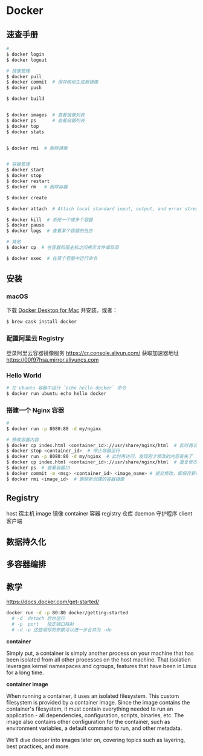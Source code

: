 # Docker


## 速查手册

```bash
#
$ docker login
$ docker logout

# 镜像管理
$ docker pull
$ docker commit  # 保存改动生成新镜像
$ docker push

$ docker build


$ docker images  # 查看镜像列表
$ docker ps      # 查看容器列表
$ docker top
$ docker stats


$ docker rmi  # 删除镜像


# 容器管理
$ docker start
$ docker stop
$ docker restart
$ docker rm   # 删除容器

$ docker create

$ docker attach  # Attach local standard input, output, and error streams to a running container

$ docker kill  # 杀死一个或多个容器
$ docker pause
$ docker logs  # 查看某个容器的日志

# 其他
$ docker cp  # 在容器和宿主机之间拷贝文件或目录

$ docker exec  # 在某个容器中运行命令
```


## 安装

### macOS

下载 [Docker Desktop for Mac](https://hub.docker.com/editions/community/docker-ce-desktop-mac) 并安装。或者：

```bash
$ brew cask install docker
```

### 配置阿里云 Registry

登录阿里云容器镜像服务 https://cr.console.aliyun.com/ 获取加速器地址 https://00f97hsa.mirror.aliyuncs.com

### Hello World

```bash
# 在 ubuntu 容器中运行 `echo hello docker` 命令
$ docker run ubuntu echo hello docker
```

### 搭建一个 Nginx 容器

```bash
# 
$ docker run -p 8080:80 -d my/nginx

# 修改容器内容
$ docker cp index.html <container_id>://usr/share/nginx/html  # 此时再访问能看到修改效果
$ docker stop <container_id>  # 停止容器运行
$ docker run -p 8080:80 -d my/nginx  # 此时再访问，发现刚才修改的内容丢失了
$ docker cp index.html <container_id>://usr/share/nginx/html  # 重复修改动作
$ docker ps  # 查看容器ID
$ docker commit -m <msg> <container_id> <image_name> # 提交修改，即保存新的容器镜像状态
$ docker rmi <image_id>  # 删除新创建的容器镜像
```




## Registry

host 宿主机  image 镜像  container 容器  registry 仓库  daemon 守护程序  client 客户端



## 数据持久化



## 多容器编排



## 教学

https://docs.docker.com/get-started/

```bash
docker run -d -p 80:80 docker/getting-started
  # -d  detach 后台运行
  # -p  port   指定端口映射
  # -d -p 这些缩写的参数可以进一步合并为 -dp
```

**container**

Simply put, a container is simply another process on your machine that has been isolated from all other processes on the host machine. That isolation leverages kernel namespaces and cgroups, features that have been in Linux for a long time.

**container image**

When running a container, it uses an isolated filesystem. This custom filesystem is provided by a container image. Since the image contains the container's filesystem, it must contain everything needed to run an application - all dependencies, configuration, scripts, binaries, etc. The image also contains other configuration for the container, such as environment variables, a default command to run, and other metadata.

We'll dive deeper into images later on, covering topics such as layering, best practices, and more.










